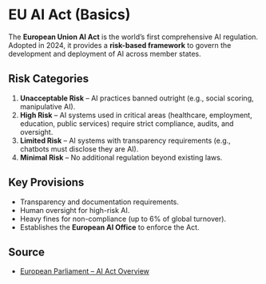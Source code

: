 # EU AI Act (Basics)

The **European Union AI Act** is the world’s first comprehensive AI regulation. Adopted in 2024, it provides a **risk-based framework** to govern the development and deployment of AI across member states.

## Risk Categories
1. **Unacceptable Risk** – AI practices banned outright (e.g., social scoring, manipulative AI).
2. **High Risk** – AI systems used in critical areas (healthcare, employment, education, public services) require strict compliance, audits, and oversight.
3. **Limited Risk** – AI systems with transparency requirements (e.g., chatbots must disclose they are AI).
4. **Minimal Risk** – No additional regulation beyond existing laws.

## Key Provisions
- Transparency and documentation requirements.
- Human oversight for high-risk AI.
- Heavy fines for non-compliance (up to 6% of global turnover).
- Establishes the **European AI Office** to enforce the Act.

## Source
- [European Parliament – AI Act Overview](https://artificialintelligenceact.eu/)
